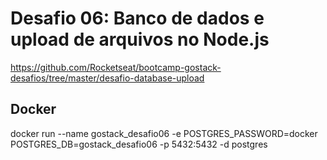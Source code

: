 # Desafio 06: Banco de dados e upload de arquivos no Node.js

https://github.com/Rocketseat/bootcamp-gostack-desafios/tree/master/desafio-database-upload

## Docker
docker run --name gostack_desafio06 -e POSTGRES_PASSWORD=docker POSTGRES_DB=gostack_desafio06 -p 5432:5432 -d postgres